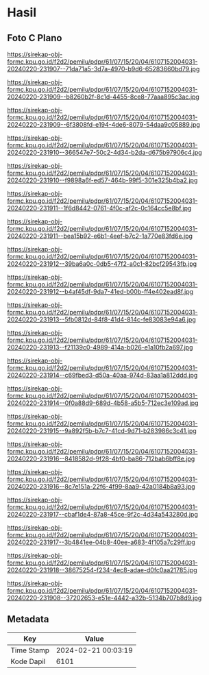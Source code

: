 # Hasil

## Foto C Plano

https://sirekap-obj-formc.kpu.go.id/f2d2/pemilu/pdpr/61/07/15/20/04/6107152004031-20240220-231907--71da71a5-3d7a-4970-b9d6-65283660bd79.jpg

https://sirekap-obj-formc.kpu.go.id/f2d2/pemilu/pdpr/61/07/15/20/04/6107152004031-20240220-231909--b8260b2f-8c1d-4455-8ce8-77aaa895c3ac.jpg

https://sirekap-obj-formc.kpu.go.id/f2d2/pemilu/pdpr/61/07/15/20/04/6107152004031-20240220-231909--6f3808fd-e194-4de6-8079-54daa9c05889.jpg

https://sirekap-obj-formc.kpu.go.id/f2d2/pemilu/pdpr/61/07/15/20/04/6107152004031-20240220-231910--366547e7-50c2-4d34-b2da-d675b97906c4.jpg

https://sirekap-obj-formc.kpu.go.id/f2d2/pemilu/pdpr/61/07/15/20/04/6107152004031-20240220-231910--f9898a6f-ed57-464b-99f5-301e325b4ba2.jpg

https://sirekap-obj-formc.kpu.go.id/f2d2/pemilu/pdpr/61/07/15/20/04/6107152004031-20240220-231911--1f6d8442-0761-4f0c-af2c-0c164cc5e8bf.jpg

https://sirekap-obj-formc.kpu.go.id/f2d2/pemilu/pdpr/61/07/15/20/04/6107152004031-20240220-231911--bea15b92-e6b1-4eef-b7c2-1a770e83fd6e.jpg

https://sirekap-obj-formc.kpu.go.id/f2d2/pemilu/pdpr/61/07/15/20/04/6107152004031-20240220-231912--39ba6a0c-0db5-47f2-a0c1-82bcf29543fb.jpg

https://sirekap-obj-formc.kpu.go.id/f2d2/pemilu/pdpr/61/07/15/20/04/6107152004031-20240220-231912--b4af45df-9da7-41ed-b00b-ff4e402ead8f.jpg

https://sirekap-obj-formc.kpu.go.id/f2d2/pemilu/pdpr/61/07/15/20/04/6107152004031-20240220-231913--5fb0812d-84f8-41d4-814c-fe83083e94a6.jpg

https://sirekap-obj-formc.kpu.go.id/f2d2/pemilu/pdpr/61/07/15/20/04/6107152004031-20240220-231913--f21139c0-4989-414a-b026-e1a10fb2a697.jpg

https://sirekap-obj-formc.kpu.go.id/f2d2/pemilu/pdpr/61/07/15/20/04/6107152004031-20240220-231914--c69fbed3-d50a-40aa-974d-83aa1a812ddd.jpg

https://sirekap-obj-formc.kpu.go.id/f2d2/pemilu/pdpr/61/07/15/20/04/6107152004031-20240220-231914--0f0a88d9-689d-4b58-a5b5-712ec3e109ad.jpg

https://sirekap-obj-formc.kpu.go.id/f2d2/pemilu/pdpr/61/07/15/20/04/6107152004031-20240220-231915--9a892f5b-b7c7-41cd-9d71-b283986c3c41.jpg

https://sirekap-obj-formc.kpu.go.id/f2d2/pemilu/pdpr/61/07/15/20/04/6107152004031-20240220-231916--8418582d-9f28-4bf0-ba86-712bab6bff8e.jpg

https://sirekap-obj-formc.kpu.go.id/f2d2/pemilu/pdpr/61/07/15/20/04/6107152004031-20240220-231916--8c7e151a-22f6-4f99-8aa9-42a0184b8a93.jpg

https://sirekap-obj-formc.kpu.go.id/f2d2/pemilu/pdpr/61/07/15/20/04/6107152004031-20240220-231917--cbaf1de4-87a8-45ce-9f2c-4d34a543280d.jpg

https://sirekap-obj-formc.kpu.go.id/f2d2/pemilu/pdpr/61/07/15/20/04/6107152004031-20240220-231917--3b4841ee-04b8-40ee-a683-4f105a7c29ff.jpg

https://sirekap-obj-formc.kpu.go.id/f2d2/pemilu/pdpr/61/07/15/20/04/6107152004031-20240220-231918--38675254-f234-4ec8-adae-d0fc0aa21785.jpg

https://sirekap-obj-formc.kpu.go.id/f2d2/pemilu/pdpr/61/07/15/20/04/6107152004031-20240220-231908--37202653-e51e-4442-a32b-5134b707b8d9.jpg


## Metadata

| Key        | Value               |
| ---------- | ------------------- |
| Time Stamp | 2024-02-21 00:03:19 |
| Kode Dapil | 6101                |



